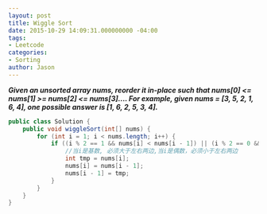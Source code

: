 ```yaml
---
layout: post
title: Wiggle Sort
date: 2015-10-29 14:09:31.000000000 -04:00
tags:
- Leetcode
categories:
- Sorting
author: Jason
---
```

<p><strong><em>Given an unsorted array nums, reorder it in-place such that nums[0] &lt;= nums[1] >= nums[2] &lt;= nums[3].... For example, given nums = [3, 5, 2, 1, 6, 4], one possible answer is [1, 6, 2, 5, 3, 4].</em></strong></p>


``` java
public class Solution {
    public void wiggleSort(int[] nums) {
        for (int i = 1; i < nums.length; i++) {
            if ((i % 2 == 1 && nums[i] < nums[i - 1]) || (i % 2 == 0 && nums[i] > nums[i - 1])) {
                //当i是基数, 必须大于左右两边,当i是偶数，必须小于左右两边
                int tmp = nums[i];
                nums[i] = nums[i - 1];
                nums[i - 1] = tmp;
            }
        }
    }
}
```
